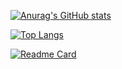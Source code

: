 [![Anurag's GitHub stats](https://github-readme-stats.vercel.app/api?username=yzyyz1387)](https://github.com/anuraghazra/github-readme-stats)

[![Top Langs](https://github-readme-stats.vercel.app/api/top-langs/?username=yzyyz1387&layout=compact)](https://github.com/anuraghazra/github-readme-stats)

[![Readme Card](https://github-readme-stats.vercel.app/api/pin/?username=yzyyz1387&repo=nonebot_plugin_itnews)](https://github.com/yzyyz1387/nonebot_plugin_itnews)
